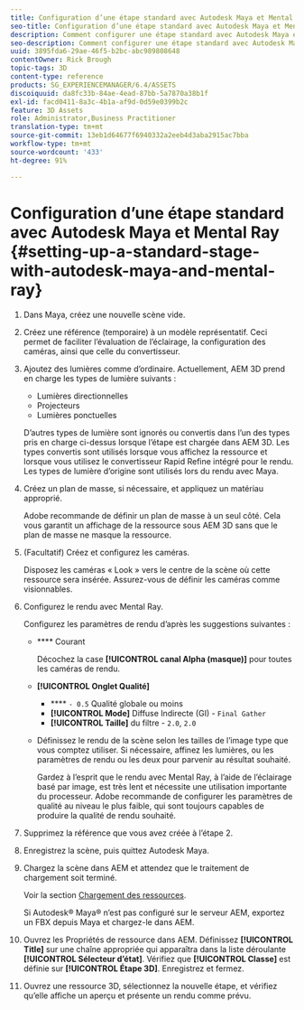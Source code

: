 ```yaml
---
title: Configuration d’une étape standard avec Autodesk Maya et Mental Ray
seo-title: Configuration d’une étape standard avec Autodesk Maya et Mental Ray
description: Comment configurer une étape standard avec Autodesk Maya et Mental Ray
seo-description: Comment configurer une étape standard avec Autodesk Maya et Mental Ray
uuid: 3895fda6-29ae-46f5-b2bc-abc989808648
contentOwner: Rick Brough
topic-tags: 3D
content-type: reference
products: SG_EXPERIENCEMANAGER/6.4/ASSETS
discoiquuid: da8fc33b-84ae-4ead-87bb-5a7870a38b1f
exl-id: facd0411-8a3c-4b1a-af9d-0d59e0399b2c
feature: 3D Assets
role: Administrator,Business Practitioner
translation-type: tm+mt
source-git-commit: 13eb1d64677f6940332a2eeb4d3aba2915ac7bba
workflow-type: tm+mt
source-wordcount: '433'
ht-degree: 91%

---
```


# Configuration d’une étape standard avec Autodesk Maya et Mental Ray {#setting-up-a-standard-stage-with-autodesk-maya-and-mental-ray}

1. Dans Maya, créez une nouvelle scène vide.
1. Créez une référence (temporaire) à un modèle représentatif. Ceci permet de faciliter l’évaluation de l’éclairage, la configuration des caméras, ainsi que celle du convertisseur.

1. Ajoutez des lumières comme d’ordinaire. Actuellement, AEM 3D prend en charge les types de lumière suivants :

   * Lumières directionnelles
   * Projecteurs
   * Lumières ponctuelles

   D’autres types de lumière sont ignorés ou convertis dans l’un des types pris en charge ci-dessus lorsque l’étape est chargée dans AEM 3D. Les types convertis sont utilisés lorsque vous affichez la ressource et lorsque vous utilisez le convertisseur Rapid Refine intégré pour le rendu. Les types de lumière d’origine sont utilisés lors du rendu avec Maya.

1. Créez un plan de masse, si nécessaire, et appliquez un matériau approprié.

   Adobe recommande de définir un plan de masse à un seul côté. Cela vous garantit un affichage de la ressource sous AEM 3D sans que le plan de masse ne masque la ressource.

1. (Facultatif) Créez et configurez les caméras.

   Disposez les caméras « Look » vers le centre de la scène où cette ressource sera insérée. Assurez-vous de définir les caméras comme visionnables.

1. Configurez le rendu avec Mental Ray.

   Configurez les paramètres de rendu d’après les suggestions suivantes :

   * **** Courant

      Décochez la case **[!UICONTROL canal Alpha (masque)]** pour toutes les caméras de rendu.

   * **[!UICONTROL Onglet Qualité]**

      * **** `- 0.5` Qualité globale ou moins
      * **[!UICONTROL Mode]**  Diffuse Indirecte (GI) -  `Final Gather`
      * **[!UICONTROL Taille]**  du filtre -  `2.0`,  `2.0`
   * Définissez le rendu de la scène selon les tailles de l’image type que vous comptez utiliser. Si nécessaire, affinez les lumières, ou les paramètres de rendu ou les deux pour parvenir au résultat souhaité.

       Gardez à l’esprit que le rendu avec Mental Ray, à l’aide de l’éclairage basé par image, est très lent et nécessite une utilisation importante du processeur. Adobe recommande de configurer les paramètres de qualité au niveau le plus faible, qui sont toujours capables de produire la qualité de rendu souhaité.


1. Supprimez la référence que vous avez créée à l’étape 2.

1. Enregistrez la scène, puis quittez Autodesk Maya.
1. Chargez la scène dans AEM et attendez que le traitement de chargement soit terminé.

   Voir la section [Chargement des ressources](managing-assets-touch-ui.md#uploading-assets).

   Si Autodesk® Maya® n’est pas configuré sur le serveur AEM, exportez un FBX depuis Maya et chargez-le dans AEM.

1. Ouvrez les Propriétés de ressource dans AEM. Définissez **[!UICONTROL Title]** sur une chaîne appropriée qui apparaîtra dans la liste déroulante **[!UICONTROL Sélecteur d’état]**. Vérifiez que **[!UICONTROL Classe]** est définie sur **[!UICONTROL Étape 3D]**. Enregistrez et fermez.
1. Ouvrez une ressource 3D, sélectionnez la nouvelle étape, et vérifiez qu’elle affiche un aperçu et présente un rendu comme prévu.
